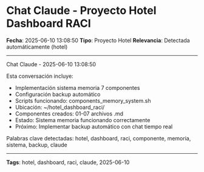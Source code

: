 # Chat Claude - Proyecto Hotel Dashboard RACI
**Fecha**: 2025-06-10 13:08:50
**Tipo**: Proyecto Hotel
**Relevancia**: Detectada automáticamente (hotel)

---

Chat Claude - 2025-06-10 13:08:50

Esta conversación incluye:
- Implementación sistema memoria 7 componentes
- Configuración backup automático
- Scripts funcionando: components_memory_system.sh
- Ubicación: ~/hotel_dashboard_raci/
- Componentes creados: 01-07 archivos .md
- Estado: Sistema memoria funcionando correctamente
- Próximo: Implementar backup automático con chat tiempo real

Palabras clave detectadas: hotel, dashboard, raci, componente, memoria, sistema, backup, claude

---

**Tags**: hotel, dashboard, raci, claude, 2025-06-10
